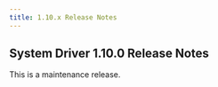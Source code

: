 ```yaml
---
title: 1.10.x Release Notes
---
```

## System Driver 1.10.0 Release Notes

This is a maintenance release.

